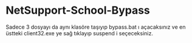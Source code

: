 # NetSupport-School-Bypass

Sadece 3 dosyayı da aynı klasöre taşıyıp bypass.bat ı açacaksınız ve en üstteki client32.exe ye sağ tıklayıp suspend i seçeceksiniz.
